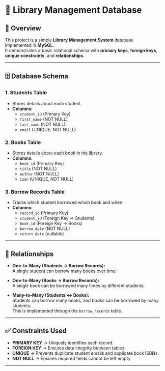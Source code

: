# 📘 Library Management Database

## 📖 Overview
This project is a simple **Library Management System** database implemented in **MySQL**.  
It demonstrates a basic relational schema with **primary keys**, **foreign keys**, **unique constraints**, and **relationships**.

---

## 🗄️ Database Schema

### 1. Students Table
- Stores details about each student.
- **Columns**:
  - `student_id` (Primary Key)
  - `first_name` (NOT NULL)
  - `last_name` (NOT NULL)
  - `email` (UNIQUE, NOT NULL)

### 2. Books Table
- Stores details about each book in the library.
- **Columns**:
  - `book_id` (Primary Key)
  - `title` (NOT NULL)
  - `author` (NOT NULL)
  - `isbn` (UNIQUE, NOT NULL)

### 3. Borrow Records Table
- Tracks which student borrowed which book and when.
- **Columns**:
  - `record_id` (Primary Key)
  - `student_id` (Foreign Key → Students)
  - `book_id` (Foreign Key → Books)
  - `borrow_date` (NOT NULL)
  - `return_date` (nullable)

---

## 🔗 Relationships
- **One-to-Many (Students → Borrow Records):**  
  A single student can borrow many books over time.
  
- **One-to-Many (Books → Borrow Records):**  
  A single book can be borrowed many times by different students.
  
- **Many-to-Many (Students ↔ Books):**  
  Students can borrow many books, and books can be borrowed by many students.  
  This is implemented through the `borrow_records` table.

---

## ✅ Constraints Used
- **PRIMARY KEY** → Uniquely identifies each record.
- **FOREIGN KEY** → Ensures data integrity between tables.
- **UNIQUE** → Prevents duplicate student emails and duplicate book ISBNs.
- **NOT NULL** → Ensures required fields cannot be left empty.

---


